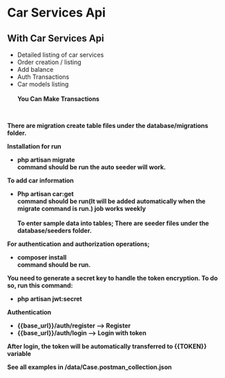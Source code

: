 #  Car Services Api
With Car Services Api
- 
- Detailed listing of car services
- Order creation / listing
- Add balance
- Auth Transactions
- Car models listing<br><br>
<b>You Can Make Transactions<b>
<br> 

There are migration create table files under the database/migrations folder.

Installation for run<br>
- **php artisan migrate** <br>
  command should be run the auto seeder will work.

To add car information<br>
- **Php artisan car:get** <br>
  command should be run(It will be added automatically when the migrate command is run.)
  job works weekly
<br><br>
To enter sample data into tables;
There are seeder files under the database/seeders folder.

For authentication and authorization operations;
- **composer install** <br>
command should be run.

You need to generate a secret key to handle the token encryption. To do so, run this command:

- php artisan jwt:secret


**Authentication**

- {{base_url}}/auth/register --> Register
- {{base_url}}/auth/login --> Login with token

After login, the token will be automatically transferred to {{TOKEN}} variable

See all examples in **/data/Case.postman_collection.json**

